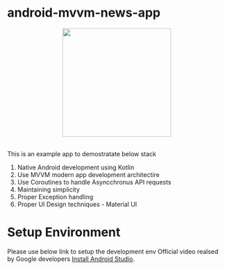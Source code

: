 # android-mvvm-news-app

<p align="center">
  <img src="./resources/demo.giff" width="250px">
  <br><br>
</p>

This is an example app to demostratate below stack

1. Native Android development using Kotlin
2. Use MVVM modern app development architectire
3. Use Coroutines to handle Asyncchronus API requests
4. Maintaining simplicity
5. Proper Exception handling
6. Proper UI Design techniques - Material UI


# Setup Environment

Please use below link to setup the development env
Official video realsed by Google developers [Install Android Studio](https://developer.android.com/studio/install).

